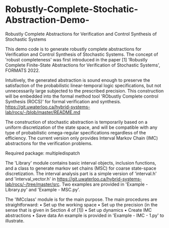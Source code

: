 # Robustly-Complete-Stochatic-Abstraction-Demo-
Robustly Complete Abstractions for Verification and Control Synthesis of Stochastic Systems

This demo code is to generate robustly complete abstractions for Verification and Control Synthesis of Stochastic Systems. The concept of 'robust completeness' was first introduced in the paper 
[1] 'Robustly Complete Finite-State Abstractions for Verification of Stochastic Systems', FORMATS 2022. 

Intuitively, the generated abstraction is sound enough to preserve the satisfaction of the probabilistic linear-temporal logic specifications, but not unnecessarily large subjected to the prescribed precision. This construction will be embedded into the formal method tool 'RObustly Complete control Synthesis (ROCS)' for formal verification and synthesis. 
https://git.uwaterloo.ca/hybrid-systems-lab/rocs/-/blob/master/README.md

The construction of stochastic abstraction is temporarily based on a uniform discretization of the state space, and will be compatible with any type of probabilistic omega-regular specifications regardless of the efficiency. The current version only provides Interval Markov Chain (IMC) abstractions for the verification problems.



Required package: multipledispatch

The 'Library' module contains basic interval objects, inclusion functions, and a class to generate markov set chains (MSC) for coarse state-space discretization. The interval analysis part is a simple version of 'interval.h' and 'interval_vector.h' in https://git.uwaterloo.ca/hybrid-systems-lab/rocs/-/tree/master/src. Two examples are provided in 'Example - Library.py' and 'Example - MSC.py'. 

The 'IMCclass' module is for the main purpose. The main procedures are straightforward:
    • Set up the working space
    • Set up the precision (in the sense that is given in Section 4 of [1])
    • Set up dynamics
    • Create IMC abstractions
    • Save data
An example is provided in 'Example - IMC - 1.py' to illustrate. 
